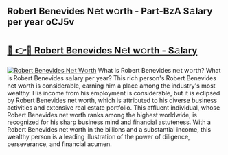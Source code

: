 ## Robert Benevides N𝚎t w𝚘rth - Part-BzA S𝚊lary per year oCJ5v

# <h2><a href="http://gc1mc4.nevu.top/?p=Robert+Benevides">🔗 👉🔴 Robert Benevides N𝚎t w𝚘rth - S𝚊lary</a></h2>

[![Robert Benevides N𝚎t W𝚘rth](https://i.imgur.com/Oavwk0R.jpeg)](http://gc1mc4.nevu.top/?p=Robert+Benevides)
What is Robert Benevides n𝚎t w𝚘rth? What is Robert Benevides s𝚊lary per year?
This rich person's Robert Benevides net worth is considerable, earning him a place among the industry's most wealthy. His income from his employment is considerable, but it is eclipsed by Robert Benevides net worth, which is attributed to his diverse business activities and extensive real estate portfolio. This affluent individual, whose Robert Benevides net worth ranks among the highest worldwide, is recognized for his sharp business mind and financial astuteness. With a Robert Benevides net worth in the billions and a substantial income, this wealthy person is a leading illustration of the power of diligence, perseverance, and financial acumen.
